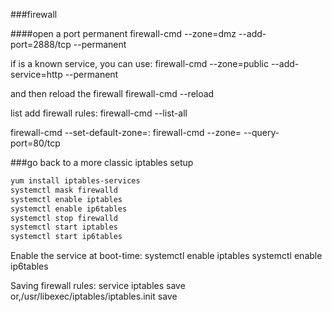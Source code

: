 ###firewall

####open a port permanent
    firewall-cmd --zone=dmz --add-port=2888/tcp --permanent

if is a known service, you can use:
    firewall-cmd --zone=public --add-service=http --permanent

and then reload the firewall
    firewall-cmd --reload

list add firewall rules:
    firewall-cmd --list-all

firewall-cmd --set-default-zone=<zone>:
    firewall-cmd --zone=<zone> --query-port=80/tcp

###go back to a more classic iptables setup
```bash
yum install iptables-services
systemctl mask firewalld
systemctl enable iptables
systemctl enable ip6tables
systemctl stop firewalld
systemctl start iptables
systemctl start ip6tables
```

Enable the service at boot-time:
    systemctl enable iptables
    systemctl enable ip6tables

Saving firewall rules:
    service iptables save
    or,/usr/libexec/iptables/iptables.init save

